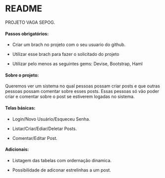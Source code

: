 # README

PROJETO VAGA SEPOG.

#### Passos obrigatórios:

* Criar um brach no projeto com o seu usuario do github.

* Utilizar esse brach para fazer o solicitado do projeto

* Utilizar pelo menos as seguintes gems: Devise, Bootstrap, Haml

#### Sobre o projeto:

Queremos ver um sistema no qual pessoas possam criar posts e 
que outras pessoas possam comentar sobre esses posts. 
Essas pessoas só vão poder criar e comentar sobre o post se estiverem 
logadas no sistema.


#### Telas básicas:

* Login/Novo Usuário/Esqueceu Senha.

* Listar/Criar/Ediar/Deletar Posts.

* Comentar/Editar Post.


#### Adicionais:

* Listagem das tabelas com ordernação dinamica.

* Possibilidade de adiconar estrelinhas a um post.
